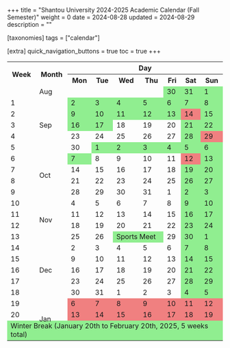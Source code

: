 +++
title = "Shantou University 2024-2025 Academic Calendar (Fall Semester)"
weight = 0
date = 2024-08-28
updated = 2024-08-29
description = ""

[taxonomies]
tags = ["calendar"]

[extra]
quick_navigation_buttons = true
toc = true
+++


<div>
    <table class="calendar">
        <tr>
            <th rowspan="2">Week</th>
            <th rowspan="2">Month</th>
            <th colspan="7">Day</th>
        </tr>
        <tr>
            <th>Mon</th>
            <th>Tue</th>
            <th>Wed</th>
            <th>Thu</th>
            <th>Fri</th>
            <th>Sat</th>
            <th>Sun</th>
        </tr>
        <tr>
            <td rowspan="1" class="week"></td>
            <td>Aug</td>
            <td></td>
            <td></td>
            <td></td>
            <td></td>
            <td style="background-color: lightgreen;">30</td>
            <td style="background-color: lightgreen;">31</td>
            <td style="background-color: lightgreen;">1</td>
        </tr>
        <tr>
            <td class="week">1</td>
            <td class="month" rowspan="5">Sep</td>
            <td style="background-color: lightgreen;">2</td>
            <td style="background-color: lightgreen;">3</td>
            <td style="background-color: lightgreen;">4</td>
            <td style="background-color: lightgreen;">5</td>
            <td style="background-color: lightgreen;">6</td>
            <td style="background-color: lightgreen;">7</td>
            <td style="background-color: lightgreen;">8</td>
        </tr>
        <tr>
            <td class="week">2</td>
            <td style="background-color: lightgreen;">9</td>
            <td style="background-color: lightgreen;">10</td>
            <td style="background-color: lightgreen;">11</td>
            <td style="background-color: lightgreen;">12</td>
            <td style="background-color: lightgreen;">13</td>
            <td style="background-color: lightcoral;">14</td>
            <td style="background-color: lightgreen;">15</td>
        </tr>
        <tr>
            <td class="week">3</td>
            <td style="background-color: lightgreen;">16</td>
            <td style="background-color: lightgreen;">17</td>
            <td>18</td>
            <td>19</td>
            <td>20</td>
            <td style="background-color: lightgreen;">21</td>
            <td style="background-color: lightgreen;">22</td>
        </tr>
        <tr>
            <td class="week">4</td>
            <td>23</td>
            <td>24</td>
            <td>25</td>
            <td>26</td>
            <td>27</td>
            <td style="background-color: lightgreen;">28</td>
            <td style="background-color: lightcoral;">29</td>
        </tr>
        <tr>
            <td class="week">5</td>
            <td>30</td>
            <td style="background-color: lightgreen;">1</td>
            <td style="background-color: lightgreen;">2</td>
            <td style="background-color: lightgreen;">3</td>
            <td style="background-color: lightgreen;">4</td>
            <td style="background-color: lightgreen;">5</td>
            <td style="background-color: lightgreen;">6</td>
        </tr>
        <tr>
            <td class="week">6</td>
            <td class="month" rowspan="4">Oct</td>
            <td style="background-color: lightgreen;">7</td>
            <td>8</td>
            <td>9</td>
            <td>10</td>
            <td>11</td>
            <td style="background-color: lightcoral;">12</td>
            <td style="background-color: lightgreen;">13</td>
        </tr>
        <tr>
            <td class="week">7</td>
            <td>14</td>
            <td>15</td>
            <td>16</td>
            <td>17</td>
            <td>18</td>
            <td style="background-color: lightgreen;">19</td>
            <td style="background-color: lightgreen;">20</td>
        </tr>
        <tr>
            <td class="week">8</td>
            <td>21</td>
            <td>22</td>
            <td>23</td>
            <td>24</td>
            <td>25</td>
            <td style="background-color: lightgreen;">26</td>
            <td style="background-color: lightgreen;">27</td>
        </tr>
        <tr>
            <td class="week">9</td>
            <td>28</td>
            <td>29</td>
            <td>30</td>
            <td>31</td>
            <td>1</td>
            <td style="background-color: lightgreen;">2</td>
            <td style="background-color: lightgreen;">3</td>
        </tr>
        <tr>
            <td class="week">10</td>
            <td class="month" rowspan="4">Nov</td>
            <td>4</td>
            <td>5</td>
            <td>6</td>
            <td>7</td>
            <td>8</td>
            <td style="background-color: lightgreen;">9</td>
            <td style="background-color: lightgreen;">10</td>
        </tr>
        <tr>
            <td class="week">11</td>
            <td>11</td>
            <td>12</td>
            <td>13</td>
            <td>14</td>
            <td>15</td>
            <td style="background-color: lightgreen;">16</td>
            <td style="background-color: lightgreen;">17</td>
        </tr>
        <tr>
            <td class="week">12</td>
            <td>18</td>
            <td>19</td>
            <td>20</td>
            <td>21</td>
            <td>22</td>
            <td style="background-color: lightgreen;">23</td>
            <td style="background-color: lightgreen;">24</td>
        </tr>
        <tr>
            <td class="week">13</td>
            <td>25</td>
            <td>26</td>
            <td colspan="2" style="background-color: lightgreen;">Sports Meet</td>
            <td>29</td>
            <td style="background-color: lightgreen;">30</td>
            <td style="background-color: lightgreen;">1</td>
        </tr>
        <tr>
            <td class="week">14</td>
            <td class="month" rowspan="5">Dec</td>
            <td>2</td>
            <td>3</td>
            <td>4</td>
            <td>5</td>
            <td>6</td>
            <td style="background-color: lightgreen;">7</td>
            <td style="background-color: lightgreen;">8</td>
        </tr>
        <tr>
            <td class="week">15</td>
            <td>9</td>
            <td>10</td>
            <td>11</td>
            <td>12</td>
            <td>13</td>
            <td style="background-color: lightgreen;">14</td>
            <td style="background-color: lightgreen;">15</td>
        </tr>
        <tr>
            <td class="week">16</td>
            <td>16</td>
            <td>17</td>
            <td>18</td>
            <td>19</td>
            <td>20</td>
            <td style="background-color: lightgreen;">21</td>
            <td style="background-color: lightgreen;">22</td>
        </tr>
        <tr>
            <td class="week">17</td>
            <td>23</td>
            <td>24</td>
            <td>25</td>
            <td>26</td>
            <td>27</td>
            <td style="background-color: lightgreen;">28</td>
            <td style="background-color: lightgreen;">29</td>
        </tr>
        <tr>
            <td class="week">18</td>
            <td>30</td>
            <td>31</td>
            <td>1</td>
            <td>2</td>
            <td>3</td>
            <td style="background-color: lightgreen;">4</td>
            <td style="background-color: lightgreen;">5</td>
        </tr>
        <tr>
            <td class="week">19</td>
            <td class="month" rowspan="4">Jan</td>
            <td style="background-color: lightcoral;">6</td>
            <td style="background-color: lightcoral;">7</td>
            <td style="background-color: lightcoral;">8</td>
            <td style="background-color: lightcoral;">9</td>
            <td style="background-color: lightcoral;">10</td>
            <td style="background-color: lightcoral;">11</td>
            <td style="background-color: lightcoral;">12</td>
        </tr>
        <tr>
            <td class="week">20</td>
            <td style="background-color: lightcoral;">13</td>
            <td style="background-color: lightcoral;">14</td>
            <td style="background-color: lightcoral;">15</td>
            <td style="background-color: lightcoral;">16</td>
            <td style="background-color: lightcoral;">17</td>
            <td style="background-color: lightcoral;">18</td>
            <td style="background-color: lightcoral;">19</td>
        </tr>
        <tr>
        <td rowspan="2" colspan="9" style="background-color: lightgreen;">Winter Break (January 20th to February 20th, 2025, 5 weeks total)</td>
        <tr>
    </table>
</div>

